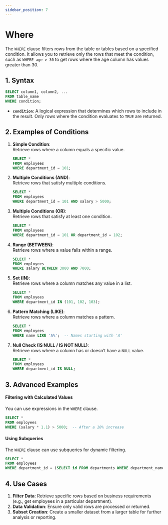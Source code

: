 ```yaml
---
sidebar_position: 7
---
```


# Where

The `WHERE` clause filters rows from the table or tables based on a specified condition. It allows you to retrieve only the rows that meet the condition, such as `WHERE age > 30` to get rows where the age column has values greater than 30.

## **1. Syntax**
```sql
SELECT column1, column2, ...
FROM table_name
WHERE condition;
```
- **`condition`**: A logical expression that determines which rows to include in the result. Only rows where the condition evaluates to `TRUE` are returned.


## **2. Examples of Conditions**

1. **Simple Condition**:  
   Retrieve rows where a column equals a specific value.  
   ```sql
   SELECT * 
   FROM employees 
   WHERE department_id = 101;
   ```

2. **Multiple Conditions (AND)**:  
   Retrieve rows that satisfy multiple conditions.  
   ```sql
   SELECT * 
   FROM employees 
   WHERE department_id = 101 AND salary > 5000;
   ```

3. **Multiple Conditions (OR)**:  
   Retrieve rows that satisfy at least one condition.  
   ```sql
   SELECT * 
   FROM employees 
   WHERE department_id = 101 OR department_id = 102;
   ```

4. **Range (BETWEEN)**:  
   Retrieve rows where a value falls within a range.  
   ```sql
   SELECT * 
   FROM employees 
   WHERE salary BETWEEN 3000 AND 7000;
   ```

5. **Set (IN)**:  
   Retrieve rows where a column matches any value in a list.  
   ```sql
   SELECT * 
   FROM employees 
   WHERE department_id IN (101, 102, 103);
   ```

6. **Pattern Matching (LIKE)**:  
   Retrieve rows where a column matches a pattern.  
   ```sql
   SELECT * 
   FROM employees 
   WHERE name LIKE 'A%';  -- Names starting with 'A'
   ```

7. **Null Check (IS NULL / IS NOT NULL)**:  
   Retrieve rows where a column has or doesn’t have a `NULL` value.  
   ```sql
   SELECT * 
   FROM employees 
   WHERE department_id IS NULL;
   ```

## **3. Advanced Examples**

#### Filtering with Calculated Values
You can use expressions in the `WHERE` clause.  
```sql
SELECT * 
FROM employees 
WHERE (salary * 1.1) > 5000;  -- After a 10% increase
```

#### Using Subqueries
The `WHERE` clause can use subqueries for dynamic filtering.  
```sql
SELECT * 
FROM employees 
WHERE department_id = (SELECT id FROM departments WHERE department_name = 'HR');
```

## **4. Use Cases**
1. **Filter Data**: Retrieve specific rows based on business requirements (e.g., get employees in a particular department).  
2. **Data Validation**: Ensure only valid rows are processed or returned.  
3. **Subset Creation**: Create a smaller dataset from a larger table for further analysis or reporting.